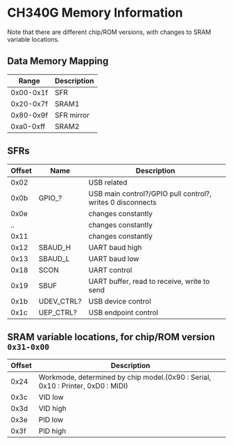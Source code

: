 # CH340G Memory Information
Note that there are different chip/ROM versions, with changes to SRAM variable locations.

## Data Memory Mapping
|  Range  |Description|
|---------|-----------|
|0x00-0x1f|    SFR    |
|0x20-0x7f|   SRAM1   |
|0x80-0x9f| SFR mirror|
|0xa0-0xff|   SRAM2   |

## SFRs
|Offset|   Name   |Description|
|------|----------|-----------|
| 0x02 |          |USB related|
| 0x0b |  GPIO_?  |USB main control?/GPIO pull control?, writes 0 disconnects|
| 0x0e |          |changes constantly|
|  ..  |          |changes constantly|
| 0x11 |          |changes constantly|
| 0x12 | SBAUD_H  |UART baud high|
| 0x13 | SBAUD_L  |UART baud low|
| 0x18 |   SCON   |UART control|
| 0x19 |   SBUF   |UART buffer, read to receive, write to send|
| 0x1b |UDEV_CTRL?|USB device control|
| 0x1c |UEP_CTRL? |USB endpoint control|

## SRAM variable locations, for chip/ROM version `0x31-0x00`
|Offset|Description|
|------|-----------|
| 0x24 |Workmode, determined by chip model.(0x90 : Serial, 0x10 : Printer, 0xD0 : MIDI)|
| 0x3c |VID low    |
| 0x3d |VID high   |
| 0x3e |PID low    |
| 0x3f |PID high   |
